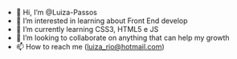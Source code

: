 - 👋 Hi, I’m @Luiza-Passos
- 👀 I’m interested in learning about Front End develop
- 🌱 I’m currently learning CSS3, HTML5 e JS
- 💞️ I’m looking to collaborate on anything that can help my growth
- 📫 How to reach me (luiza_rio@hotmail.com)


